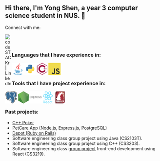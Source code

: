## Hi there, I'm Yong Shen, a year 3 computer science student in NUS. 👋

Connect with me:

[<img align="left" alt="codeSTACKr | LinkedIn" width="22px" src="https://cdn.jsdelivr.net/npm/simple-icons@v3/icons/linkedin.svg" />][linkedIn]

<br/>
<br/>

### Languages that I have experience in:

<img align="left" alt="Java" width="40px" src="https://raw.githubusercontent.com/devicons/devicon/c5378d6c2510ffa0b3e4475af95618a8048d6cf1/icons/java/java-original.svg" />
<img align="left" alt="Python" width="40px" src="https://raw.githubusercontent.com/github/explore/80688e429a7d4ef2fca1e82350fe8e3517d3494d/topics/python/python.png" />
<img align="left" alt="C++" width="40px" src="https://raw.githubusercontent.com/devicons/devicon/2ae2a900d2f041da66e950e4d48052658d850630/icons/cplusplus/cplusplus-line.svg" />
<img align="left" alt="JavaScript" width="40px" src="https://raw.githubusercontent.com/github/explore/80688e429a7d4ef2fca1e82350fe8e3517d3494d/topics/javascript/javascript.png" />

<br/>
<br/>

### Tools that I have project experience in:

<img align="left" alt="PostgreSQL" width="40px" src="https://raw.githubusercontent.com/devicons/devicon/c5378d6c2510ffa0b3e4475af95618a8048d6cf1/icons/postgresql/postgresql-original.svg" />
<img align="left" alt="Node.js" width="40px" src="https://raw.githubusercontent.com/github/explore/80688e429a7d4ef2fca1e82350fe8e3517d3494d/topics/nodejs/nodejs.png" />
<img align="left" alt="Express" width="40px" src="https://raw.githubusercontent.com/devicons/devicon/c5378d6c2510ffa0b3e4475af95618a8048d6cf1/icons/express/express-original-wordmark.svg" />
<img align="left" alt="React" width="40px" src="https://raw.githubusercontent.com/devicons/devicon/2ae2a900d2f041da66e950e4d48052658d850630/icons/react/react-original-wordmark.svg" />
<img align="left" alt="Ruby on Rails" width="40px" src="https://raw.githubusercontent.com/devicons/devicon/2ae2a900d2f041da66e950e4d48052658d850630/icons/rails/rails-original-wordmark.svg" />

<br/>
<br/>

### Past projects:
- [C++ Poker](https://github.com/swayongshen/Poker)
- [PetCare App (Node.js, Express.js, PostgreSQL)](https://github.com/superjxvv/CS2102_2021_S1_43)
- [Depot (Ruby on Rails)](https://github.com/swayongshen/depot)
- Software engineering class group project using Java (CS2103T).
- Software engineering class group project using C++ (CS3203).
- Software engineering class [group project](https://github.com/swayongshen/cs3219-project-ay2122-2122-s1-g5) front-end development using React (CS3219).

[linkedIn]: https://www.linkedin.com/in/swa-yong-shen-17a112171/
